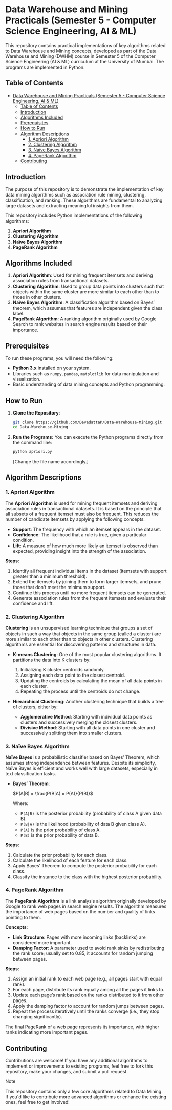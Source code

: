 # Data Warehouse and Mining Practicals (Semester 5 - Computer Science Engineering, AI & ML)

This repository contains practical implementations of key algorithms related to Data Warehouse and Mining concepts, developed as part of the Data Warehouse and Mining (DWHM) course in Semester 5 of the Computer Science Engineering (AI & ML) curriculum at the University of Mumbai. The programs are implemented in Python.

## Table of Contents

- [Data Warehouse and Mining Practicals (Semester 5 - Computer Science Engineering, AI \& ML)](#data-warehouse-and-mining-practicals-semester-5---computer-science-engineering-ai--ml)
  - [Table of Contents](#table-of-contents)
  - [Introduction](#introduction)
  - [Algorithms Included](#algorithms-included)
  - [Prerequisites](#prerequisites)
  - [How to Run](#how-to-run)
  - [Algorithm Descriptions](#algorithm-descriptions)
    - [1. Apriori Algorithm](#1-apriori-algorithm)
    - [2. Clustering Algorithm](#2-clustering-algorithm)
    - [3. Naïve Bayes Algorithm](#3-naïve-bayes-algorithm)
    - [4. PageRank Algorithm](#4-pagerank-algorithm)
  - [Contributing](#contributing)

## Introduction

The purpose of this repository is to demonstrate the implementation of key data mining algorithms such as association rule mining, clustering, classification, and ranking. These algorithms are fundamental to analyzing large datasets and extracting meaningful insights from them. 

This repository includes Python implementations of the following algorithms:
1. **Apriori Algorithm**
2. **Clustering Algorithm**
3. **Naïve Bayes Algorithm**
4. **PageRank Algorithm**

## Algorithms Included

1. **Apriori Algorithm**: Used for mining frequent itemsets and deriving association rules from transactional datasets.
2. **Clustering Algorithm**: Used to group data points into clusters such that objects within the same cluster are more similar to each other than to those in other clusters.
3. **Naïve Bayes Algorithm**: A classification algorithm based on Bayes’ theorem, which assumes that features are independent given the class label.
4. **PageRank Algorithm**: A ranking algorithm originally used by Google Search to rank websites in search engine results based on their importance.

## Prerequisites

To run these programs, you will need the following:

- **Python 3.x** installed on your system.
- Libraries such as `numpy`, `pandas`, `matplotlib` for data manipulation and visualization.
- Basic understanding of data mining concepts and Python programming.

## How to Run

1. **Clone the Repository**:
   ```sh
   git clone https://github.com/DevadattaP/Data-Warehouse-Mining.git
   cd Data-Warehouse-Mining
    ```
2. **Run the Programs:** You can execute the Python programs directly from the command line:
   ```sh
   python apriori.py
    ```
    [Change the file name accordingly.]

## Algorithm Descriptions

### 1. Apriori Algorithm
   The **Apriori Algorithm** is used for mining frequent itemsets and deriving association rules in transactional datasets. It is based on the principle that all subsets of a frequent itemset must also be frequent. This reduces the number of candidate itemsets by applying the following concepts:

   - **Support**: The frequency with which an itemset appears in the dataset.
   - **Confidence**: The likelihood that a rule is true, given a particular condition.
   - **Lift**: A measure of how much more likely an itemset is observed than expected, providing insight into the strength of the association.

   **Steps**:
   1. Identify all frequent individual items in the dataset (itemsets with support greater than a minimum threshold).
   2. Extend the itemsets by joining them to form larger itemsets, and prune those that don't meet the minimum support.
   3. Continue this process until no more frequent itemsets can be generated.
   4. Generate association rules from the frequent itemsets and evaluate their confidence and lift.

### 2. Clustering Algorithm
   **Clustering** is an unsupervised learning technique that groups a set of objects in such a way that objects in the same group (called a cluster) are more similar to each other than to objects in other clusters. Clustering algorithms are essential for discovering patterns and structures in data.

   - **K-means Clustering**: One of the most popular clustering algorithms. It partitions the data into K clusters by:
     1. Initializing K cluster centroids randomly.
     2. Assigning each data point to the closest centroid.
     3. Updating the centroids by calculating the mean of all data points in each cluster.
     4. Repeating the process until the centroids do not change.

   - **Hierarchical Clustering**: Another clustering technique that builds a tree of clusters, either by:
     - **Agglomerative Method**: Starting with individual data points as clusters and successively merging the closest clusters.
     - **Divisive Method**: Starting with all data points in one cluster and successively splitting them into smaller clusters.

### 3. Naïve Bayes Algorithm
   **Naïve Bayes** is a probabilistic classifier based on Bayes’ Theorem, which assumes strong independence between features. Despite its simplicity, Naïve Bayes is efficient and works well with large datasets, especially in text classification tasks.

   - **Bayes’ Theorem**: 
     
     $P(A|B) = \frac{P(B|A) × P(A)}{P(B)}$
     
     Where:
     - `P(A|B)` is the posterior probability (probability of class A given data B).
     - `P(B|A)` is the likelihood (probability of data B given class A).
     - `P(A)` is the prior probability of class A.
     - `P(B)` is the prior probability of data B.

   **Steps**:
   1. Calculate the prior probability for each class.
   2. Calculate the likelihood of each feature for each class.
   3. Apply Bayes’ Theorem to compute the posterior probability for each class.
   4. Classify the instance to the class with the highest posterior probability.

### 4. PageRank Algorithm
   The **PageRank Algorithm** is a link analysis algorithm originally developed by Google to rank web pages in search engine results. The algorithm measures the importance of web pages based on the number and quality of links pointing to them.

   **Concepts**:
   - **Link Structure**: Pages with more incoming links (backlinks) are considered more important.
   - **Damping Factor**: A parameter used to avoid rank sinks by redistributing the rank score; usually set to 0.85, it accounts for random jumping between pages.

   **Steps**:
   1. Assign an initial rank to each web page (e.g., all pages start with equal rank).
   2. For each page, distribute its rank equally among all the pages it links to.
   3. Update each page’s rank based on the ranks distributed to it from other pages.
   4. Apply the damping factor to account for random jumps between pages.
   5. Repeat the process iteratively until the ranks converge (i.e., they stop changing significantly).

   The final PageRank of a web page represents its importance, with higher ranks indicating more important pages.

## Contributing
Contributions are welcome! If you have any additional algorithms to implement or improvements to existing programs, feel free to fork this repository, make your changes, and submit a pull request.

> [!NOTE]
> This repository contains only a few core algorithms related to Data Mining. If you'd like to contribute more advanced algorithms or enhance the existing ones, feel free to get involved!
